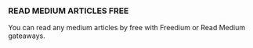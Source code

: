 ### READ MEDIUM ARTICLES FREE ###

You can read any medium articles by free with Freedium or Read Medium gateaways.
